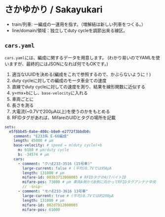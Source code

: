 # さかゆかり / Sakayukari

- train/列車: 一編成の一運用を指す。（増解結は新しい列車をつくる。）
- line/domain/領域：独立してduty cycleを調節出来る線区。

## `cars.yaml`

`cars.yaml`には、編成に関するデータを用意します。
(わかり易いのでYAMLを使いますが、最終的にはJSONになれば何でもOKです。)

1. 適当なUUIDを決める(編成をこれで参照するので、かぶらないように！)
2. duty cycleに対しての編成のモータ車全ての速度
  1. 直線でduty cycleに対しての速度を測り、結果を線形関数に近似する
  2. y=mx+bにし、`base-velocity`に入れる
3. 車両ごとに
  1. 長さを測る
  2. 大電流(~0.7Vで200µA以上)を使うのかをもとめる
  3. RFIDタグがあれば、MifareのUIDとタグの場所を記載

```yaml
sets:
  e5f6bb45-0abe-408c-b8e0-e2772f3bbdb0:
    comment: "E233系 E-66編成"
    length: 45000 # µm
    base-velocity: # speed = m(duty cycle)+b
      m: 6180 # µm/duty cycle
      b: -34574 # µm
    cars:
      - comment: "クハE233-3516 (15号車)"
        large-current: false # (平均)0.7Vでは約4µA
        length: 131000 # µm
        mifare-id: 003b3712000003 # RFIDタグの4/7バイトID
        mifare-pos: 73000 # µm 車両A側からB側に向かってRFIDタグアンテナ中央
        // -snip-
      - comment: "モハE233-3616 13号車"
        large-current: true # (平均)0.7Vでは約200µA
        length: 131000 # µm
        mifare-id: 002d7912000003
        mifare-pos: 61000
```
